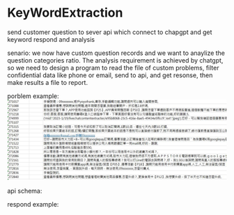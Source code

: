 # KeyWordExtraction
send customer question to sever api which connect to chapgpt and get keyword respond and analysis

senario: we now have custom question records and we want to anaylize the question categories ratio. The analysis requirement is achieved by chatgpt, so we need to design a program to read the file of custom problems, filter confidential data like phone or email, send to api, and get resonse, then make results a file to report.

porblem example: 
![image](CustomerProblemExample.jpg)

api schema: 


respond example:
